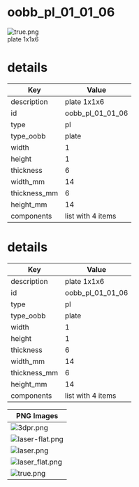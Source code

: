 # oobb_pl_01_01_06  
![true.png](true.png)  
plate 1x1x6
# details
| Key          | Value                                                                                                                                                                                                                                                                                                                                                                                             |
| ------------ | ------------------------------------------------------------------------------------------------------------------------------------------------------------------------------------------------------------------------------------------------------------------------------------------------------------------------------------------------------------------------------------------------- |
| description  | plate 1x1x6                                                                                                                                                                                                                                                                                                                                                                                       |
| id           | oobb_pl_01_01_06                                                                                                                                                                                                                                                                                                                                                                                  |
| type         | pl                                                                                                                                                                                                                                                                                                                                                                                                |
| type_oobb    | plate                                                                                                                                                                                                                                                                                                                                                                                             |
| width        | 1                                                                                                                                                                                                                                                                                                                                                                                                 |
| height       | 1                                                                                                                                                                                                                                                                                                                                                                                                 |
| thickness    | 6                                                                                                                                                                                                                                                                                                                                                                                                 |
| width_mm     | 14                                                                                                                                                                                                                                                                                                                                                                                                |
| thickness_mm | 6                                                                                                                                                                                                                                                                                                                                                                                                 |
| height_mm    | 14                                                                                                                                                                                                                                                                                                                                                                                                |
| components   | list with 4 items                                                                                                                                                                                                                                                                                                                                                                                 |

# details
| Key          | Value                                                                                                                                                                                                                                                                                                                                                                                             |
| ------------ | ------------------------------------------------------------------------------------------------------------------------------------------------------------------------------------------------------------------------------------------------------------------------------------------------------------------------------------------------------------------------------------------------- |
| description  | plate 1x1x6                                                                                                                                                                                                                                                                                                                                                                                       |
| id           | oobb_pl_01_01_06                                                                                                                                                                                                                                                                                                                                                                                  |
| type         | pl                                                                                                                                                                                                                                                                                                                                                                                                |
| type_oobb    | plate                                                                                                                                                                                                                                                                                                                                                                                             |
| width        | 1                                                                                                                                                                                                                                                                                                                                                                                                 |
| height       | 1                                                                                                                                                                                                                                                                                                                                                                                                 |
| thickness    | 6                                                                                                                                                                                                                                                                                                                                                                                                 |
| width_mm     | 14                                                                                                                                                                                                                                                                                                                                                                                                |
| thickness_mm | 6                                                                                                                                                                                                                                                                                                                                                                                                 |
| height_mm    | 14                                                                                                                                                                                                                                                                                                                                                                                                |
| components   | list with 4 items                                                                                                                                                                                                                                                                                                                                                                                 |

| PNG Images |
| --- |
| ![3dpr.png](3dpr.png) |
| ![laser-flat.png](laser-flat.png) |
| ![laser.png](laser.png) |
| ![laser_flat.png](laser_flat.png) |
| ![true.png](true.png) |

